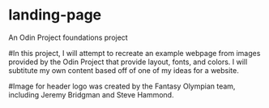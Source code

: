 # landing-page
An Odin Project foundations project

#In this project, I will attempt to recreate an example webpage from images provided by the Odin Project that provide layout, fonts, and colors. I will subtitute my own content based off of one of my ideas for a website.

#Image for header logo was created by the Fantasy Olympian team, including Jeremy Bridgman and Steve Hammond.
